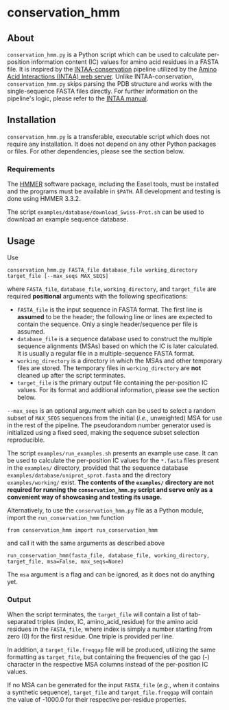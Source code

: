 # conservation\_hmm

## About

`conservation_hmm.py` is a Python script which can be used to calculate per-position information content (IC) values for amino acid residues in a FASTA file. It is inspired by the [INTAA-conservation](https://github.com/davidjakubec/INTAA-conservation) pipeline utilized by the [Amino Acid Interactions (INTAA) web server](https://bioinfo.uochb.cas.cz/INTAA/). Unlike INTAA-conservation, `conservation_hmm.py` skips parsing the PDB structure and works with the single-sequence FASTA files directly. For further information on the pipeline's logic, please refer to the [INTAA manual](https://ip-78-128-251-188.flt.cloud.muni.cz/energy/doc/manual2.html#Calculation_of_information_content).

## Installation

`conservation_hmm.py` is a transferable, executable script which does not require any installation. It does not depend on any other Python packages or files. For other dependencies, please see the section below.

### Requirements

The [HMMER](http://hmmer.org/) software package, including the Easel tools, must be installed and the programs must be available in `$PATH`. All development and testing is done using HMMER 3.3.2.

The script `examples/database/download_Swiss-Prot.sh` can be used to download an example sequence database.

## Usage

Use
```
conservation_hmm.py FASTA_file database_file working_directory target_file [--max_seqs MAX_SEQS]
```
where `FASTA_file`, `database_file`, `working_directory`, and `target_file` are required **positional** arguments with the following specifications:
 - `FASTA_file` is the input sequence in FASTA format. The first line is **assumed** to be the header; the following line or lines are expected to contain the sequence. Only a single header/sequence per file is assumed.
 - `database_file` is a sequence database used to construct the multiple sequence alignments (MSAs) based on which the IC is later calculated. It is usually a regular file in a multiple-sequence FASTA format.
 - `working_directory` is a directory in which the MSAs and other temporary files are stored. The temporary files in `working_directory` are **not** cleaned up after the script terminates.
 - `target_file` is the primary output file containing the per-position IC values. For its format and additional information, please see the section below.

`--max_seqs` is an optional argument which can be used to select a random subset of `MAX_SEQS` sequences from the initial (*i.e.*, unweighted) MSA for use in the rest of the pipeline. The pseudorandom number generator used is initialized using a fixed seed, making the sequence subset selection reproducible.

The script `examples/run_examples.sh` presents an example use case. It can be used to calculate the per-position IC values for the `*.fasta` files present in the `examples/` directory, provided that the sequence database `examples/database/uniprot_sprot.fasta` and the directory `examples/working/` exist. **The contents of the `examples/` directory are not required for running the `conservation_hmm.py` script and serve only as a convenient way of showcasing and testing its usage.**

Alternatively, to use the `conservation_hmm.py` file as a Python module, import the `run_conservation_hmm` function
```
from conservation_hmm import run_conservation_hmm
```
and call it with the same arguments as described above
```
run_conservation_hmm(fasta_file, database_file, working_directory, target_file, msa=False, max_seqs=None)
```
The `msa` argument is a flag and can be ignored, as it does not do anything yet.

### Output

When the script terminates, the `target_file` will contain a list of tab-separated triples \(index, IC, amino\_acid\_residue\) for the amino acid residues in the `FASTA_file`, where index is simply a number starting from zero \(0\) for the first residue. One triple is provided per line.

In addition, a `target_file.freqgap` file will be produced, utilizing the same formatting as `target_file`, but containing the frequencies of the gap \(-\) character in the respective MSA columns instead of the per-position IC values.

If no MSA can be generated for the input `FASTA_file` \(*e.g.*, when it contains a synthetic sequence\), `target_file` and `target_file.freqgap` will contain the value of -1000.0 for their respective per-residue properties.

